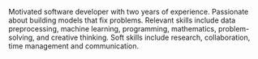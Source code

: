 Motivated software developer with two years of experience. Passionate about building models that fix problems. Relevant skills include data preprocessing, machine learning, programming, mathematics, problem-solving, and creative thinking. Soft skills include research, collaboration, time management and communication.
